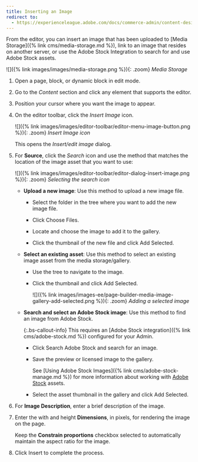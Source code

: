 ```yaml
---
title: Inserting an Image
redirect to:
  - https://experienceleague.adobe.com/docs/commerce-admin/content-design/wysiwyg/editor-insert-image.html
---
```


From the editor, you can insert an image that has been uploaded to [Media Storage]({% link cms/media-storage.md %}), link to an image that resides on another server, or use the Adobe Stock Integration to search for and use Adobe Stock assets.

![]({% link images/images/media-storage.png %}){: .zoom}
_Media Storage_

1. Open a page, block, or dynamic block in edit mode.

1. Go to the _Content_ section and click any element that supports the editor.

1. Position your cursor where you want the image to appear.

1. On the editor toolbar, click the _Insert Image_ icon.

   ![]({% link images/images/editor-toolbar/editor-menu-image-button.png %}){: .zoom}
   _Insert Image icon_

   This opens the _Insert/edit image_ dialog.

1. For **Source**, click the _Search_ icon and use the method that matches the location of the image asset that you want to use:

   ![]({% link images/images/editor-toolbar/editor-dialog-insert-image.png %}){: .zoom}
   _Selecting the search icon_

   - **Upload a new image**: Use this method to upload a new image file.

      - Select the folder in the tree where you want to add the new image file.

      - Click <span class="btn">Choose Files</span>.

      - Locate and choose the image to add it to the gallery.

      - Click the thumbnail of the new file and click <span class="btn">Add Selected</span>.

   - **Select an existing asset**: Use this method to select an existing image asset from the media storage/gallery.

      - Use the tree to navigate to the image.

      - Click the thumbnail and click <span class="btn">Add Selected</span>.

         ![]({% link images/images-ee/page-builder-media-image-gallery-add-selected.png %}){: .zoom}
         _Adding a selected image_

   - **Search and select an Adobe Stock image**: Use this method to find an image from Adobe Stock.

      {:.bs-callout-info}
      This requires an [Adobe Stock integration]({% link cms/adobe-stock.md %}) configured for your Admin.

      - Click <span class="btn">Search Adobe Stock</span> and search for an image.

      - Save the preview or licensed image to the gallery.

         See [Using Adobe Stock Images]({% link cms/adobe-stock-manage.md %}) for more information about working with [Adobe Stock][adobe-stock] assets.

      - Select the asset thumbnail in the gallery and click <span class="btn">Add Selected</span>.

1. For **Image Description**, enter a brief description of the image.

1. Enter the with and height **Dimensions**, in pixels, for rendering the image on the page.

   Keep the **Constrain proportions** checkbox selected to automatically maintain the aspect ratio for the image.

1. Click <span class="btn">Insert</span> to complete the process.

[adobe-stock]: https://stock.adobe.com
